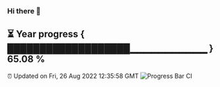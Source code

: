 ### Hi there 👋
⏳ Year progress { ███████████████████▁▁▁▁▁▁▁▁▁▁▁ } 65.08 %
---
⏰ Updated on Fri, 26 Aug 2022 12:35:58 GMT
![Progress Bar CI](https://github.com/liununu/liununu/workflows/Progress%20Bar%20CI/badge.svg)
